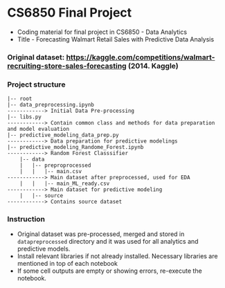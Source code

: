 # CS6850 Final Project
-  Coding material for final project in CS6850 - Data Analytics
-  Title - Forecasting Walmart Retail Sales with Predictive Data Analysis

### Original dataset: https://kaggle.com/competitions/walmart-recruiting-store-sales-forecasting (2014. Kaggle)

### Project structure
```
|-- root
|-- data_preprocessing.ipynb                                            ------------> Initial Data Pre-processing
|-- libs.py                                                             ------------> Contain common class and methods for data preparation and model evaluation 
|-- predictive_modeling_data_prep.py                                    ------------> Data preparation for predictive modelings
|-- predictive_modeling_Randome_Forest.ipynb                            ------------> Random Forest Classsifier
    |-- data
    |   |-- preproprocessed
    |   |   |-- main.csv                                                ------------> Main dataset after preprocessed, used for EDA
    |   |   |-- main_ML_ready.csv                                       ------------> Main dataset for predictive modeling
    |   |-- source                                                      ------------> Contains source dataset
```

### Instruction
- Original dataset was pre-processed, merged and stored in ```datapreprocessed``` directory and it was used for all analytics and predictive models.
- Install relevant libraries if not already installed. Necessary libraries are mentioned in top of each notebook
- If some cell outputs are empty or showing errors, re-execute the notebook.